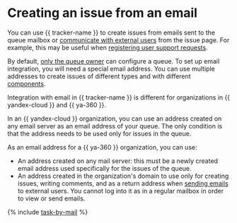 # Creating an issue from an email


You can use {{ tracker-name }} to create issues from emails sent to the queue mailbox or [communicate with external users](../user/comments.md#send-comment) from the issue page. For example, this may be useful when [registering user support requests](../support-process-send-mail.md).

By default, [only the queue owner](queue-access.md) can configure a queue. To set up email integration, you will need a special email address. You can use multiple addresses to create issues of different types and with different [components](components.md).

Integration with email in {{ tracker-name }} is different for organizations in {{ yandex-cloud }} and {{ ya-360 }}.

In an {{ yandex-cloud }} organization, you can use an address created on any email server as an email address of your queue. The only condition is that the address needs to be used only for issues in the queue.

As an email address for a {{ ya-360 }} organization, you can use:
* An address created on any mail server: this must be a newly created email address used specifically for the issues of the queue.
* An address created in the organization's domain to use only for creating issues, writing comments, and as a return address when [sending emails](../user/comments.md#send-comment) to external users. You cannot log into it as in a regular mailbox in order to view or send emails.

{% include [task-by-mail](../../_includes/tracker/task-by-mail.md) %}

